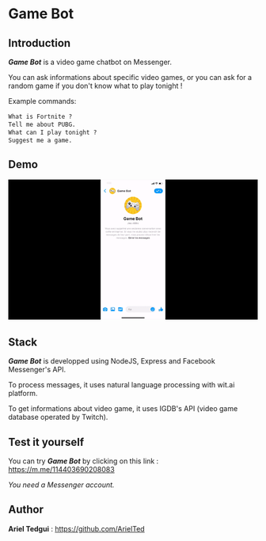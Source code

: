 Game Bot
================

Introduction
-------

***Game Bot*** is a video game chatbot on Messenger.

You can ask informations about specific video games, or you can ask for a random game if you don't know what to play tonight !

Example commands:
```
What is Fortnite ?
Tell me about PUBG.
What can I play tonight ?
Suggest me a game.
```

Demo
-------

![](./utils/images/GameBot.gif)

Stack
------------
***Game Bot*** is developped using NodeJS, Express and Facebook Messenger's API.

To process messages, it uses natural language processing with wit.ai platform.

To get informations about video game, it uses IGDB's API (video game database operated by Twitch).

Test it yourself
--------
You can try ***Game Bot*** by clicking on this link : https://m.me/114403690208083

*You need a Messenger account.*

Author
------------
**Ariel Tedgui** : https://github.com/ArielTed
